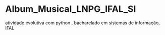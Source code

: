 # Album_Musical_LNPG_IFAL_SI
atividade evolutiva com python , bacharelado em sistemas de informação, IFAL
